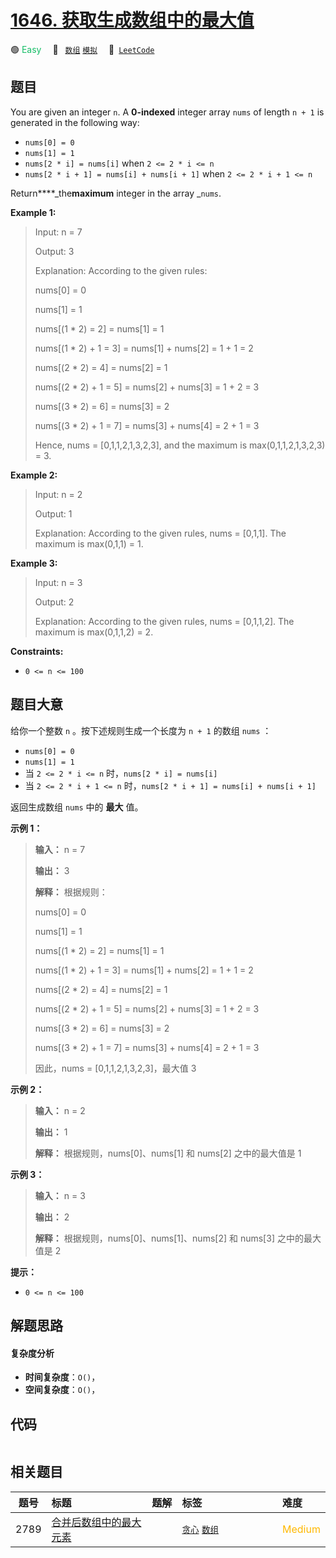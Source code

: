 # [1646. 获取生成数组中的最大值](https://leetcode.com/problems/get-maximum-in-generated-array)

🟢 <font color=#15bd66>Easy</font>&emsp; 🔖&ensp; [`数组`](/leetcode/outline/tag/array.md) [`模拟`](/leetcode/outline/tag/simulation.md)&emsp; 🔗&ensp;[`LeetCode`](https://leetcode.com/problems/get-maximum-in-generated-array)


## 题目

You are given an integer `n`. A **0-indexed** integer array `nums` of length
`n + 1` is generated in the following way:

  * `nums[0] = 0`
  * `nums[1] = 1`
  * `nums[2 * i] = nums[i]` when `2 <= 2 * i <= n`
  * `nums[2 * i + 1] = nums[i] + nums[i + 1]` when `2 <= 2 * i + 1 <= n`

Return****_the**maximum** integer in the array _`nums`​​​.



**Example 1:**

> Input: n = 7
> 
> Output: 3
> 
> Explanation: According to the given rules:
> 
>   nums[0] = 0
> 
>   nums[1] = 1
> 
>   nums[(1 * 2) = 2] = nums[1] = 1
> 
>   nums[(1 * 2) + 1 = 3] = nums[1] + nums[2] = 1 + 1 = 2
> 
>   nums[(2 * 2) = 4] = nums[2] = 1
> 
>   nums[(2 * 2) + 1 = 5] = nums[2] + nums[3] = 1 + 2 = 3
> 
>   nums[(3 * 2) = 6] = nums[3] = 2
> 
>   nums[(3 * 2) + 1 = 7] = nums[3] + nums[4] = 2 + 1 = 3
> 
> Hence, nums = [0,1,1,2,1,3,2,3], and the maximum is max(0,1,1,2,1,3,2,3) = 3.

**Example 2:**

> Input: n = 2
> 
> Output: 1
> 
> Explanation: According to the given rules, nums = [0,1,1]. The maximum is max(0,1,1) = 1.

**Example 3:**

> Input: n = 3
> 
> Output: 2
> 
> Explanation: According to the given rules, nums = [0,1,1,2]. The maximum is max(0,1,1,2) = 2.

**Constraints:**

  * `0 <= n <= 100`


## 题目大意

给你一个整数 `n` 。按下述规则生成一个长度为 `n + 1` 的数组 `nums` ：

  * `nums[0] = 0`
  * `nums[1] = 1`
  * 当 `2 <= 2 * i <= n` 时，`nums[2 * i] = nums[i]`
  * 当 `2 <= 2 * i + 1 <= n` 时，`nums[2 * i + 1] = nums[i] + nums[i + 1]`

返回生成数组 `nums` 中的 **最大** 值。

**示例 1：**

> 
> 
> 
> 
> 
> **输入：** n = 7
> 
> **输出：** 3
> 
> **解释：** 根据规则：
> 
>   nums[0] = 0
> 
>   nums[1] = 1
> 
>   nums[(1 * 2) = 2] = nums[1] = 1
> 
>   nums[(1 * 2) + 1 = 3] = nums[1] + nums[2] = 1 + 1 = 2
> 
>   nums[(2 * 2) = 4] = nums[2] = 1
> 
>   nums[(2 * 2) + 1 = 5] = nums[2] + nums[3] = 1 + 2 = 3
> 
>   nums[(3 * 2) = 6] = nums[3] = 2
> 
>   nums[(3 * 2) + 1 = 7] = nums[3] + nums[4] = 2 + 1 = 3
> 
> 因此，nums = [0,1,1,2,1,3,2,3]，最大值 3
> 
> 

**示例 2：**

> 
> 
> 
> 
> 
> **输入：** n = 2
> 
> **输出：** 1
> 
> **解释：** 根据规则，nums[0]、nums[1] 和 nums[2] 之中的最大值是 1
> 
> 

**示例 3：**

> 
> 
> 
> 
> 
> **输入：** n = 3
> 
> **输出：** 2
> 
> **解释：** 根据规则，nums[0]、nums[1]、nums[2] 和 nums[3] 之中的最大值是 2
> 
> 

**提示：**

  * `0 <= n <= 100`


## 解题思路

#### 复杂度分析

- **时间复杂度**：`O()`，
- **空间复杂度**：`O()`，

## 代码

```javascript

```

## 相关题目

| 题号 | 标题 | 题解 | 标签 | 难度 |
| :------: | :------ | :------: | :------ | :------ |
| 2789 | [合并后数组中的最大元素](https://leetcode.com/problems/largest-element-in-an-array-after-merge-operations) |  |  [`贪心`](/leetcode/outline/tag/greedy.md) [`数组`](/leetcode/outline/tag/array.md) | <font color=#ffb800>Medium</font> |

<style>
.blue {
    background-color: #096dd9;
    padding: 0.25rem 0.5rem;
    margin: 0;
    font-size: 0.85em;
    border-radius: 3px;
    color: white;
    font-weight: 500;
}
table th:first-of-type { width: 10%; }
table th:nth-of-type(2) { width: 35%; }
table th:nth-of-type(3) { width: 10%; }
table th:nth-of-type(4) { width: 35%; }
table th:nth-of-type(5) { width: 10%; }
</style>
